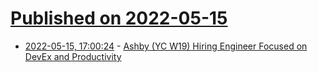 # [Published on 2022-05-15](index.md)

* [2022-05-15, 17:00:24](https://news.ycombinator.com/item?id=31388894) - [Ashby (YC W19) Hiring Engineer Focused on DevEx and Productivity](https://www.ashbyhq.com/careers?ashby_jid=196937df-43ea-42ae-ab5a-8c0fd32e3169)
